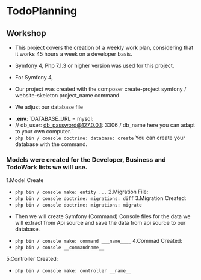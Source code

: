 # TodoPlanning
## Workshop


+ This project covers the creation of a weekly work plan, considering that it works 45 hours a week on a developer basis.

+ Symfony 4, Php 7.1.3 or higher version was used for this project.

+ For Symfony 4,
- Our project was created with the composer create-project symfony / website-skeleton project_name command.

+ We adjust our database file
- **.env**: `DATABASE_URL = mysql: 
- // db_user: db_password@127.0.0.1: 3306 / db_name here you can adapt to your own computer.`
- `php bin / console doctrine: database: create`
You can create your database with the command.

### Models were created for the Developer, Business and TodoWork lists we will use.
1.Model Create
- `php bin / console make: entity ...`
2.Migration File:
- `php bin / console doctrine: migrations: diff`
3.Migration Created:
- `php bin / console doctrine: migrations: migrate`

+ Then we will create Symfony (Command) Console files for the data we will extract from Api source and save the data from api source to our database.
- `php bin / console make: command ___name____`
4.Commad Created:
- `php bin / console __commandname__`

5.Controller Created:
- `php bin / console make: controller __name__`
